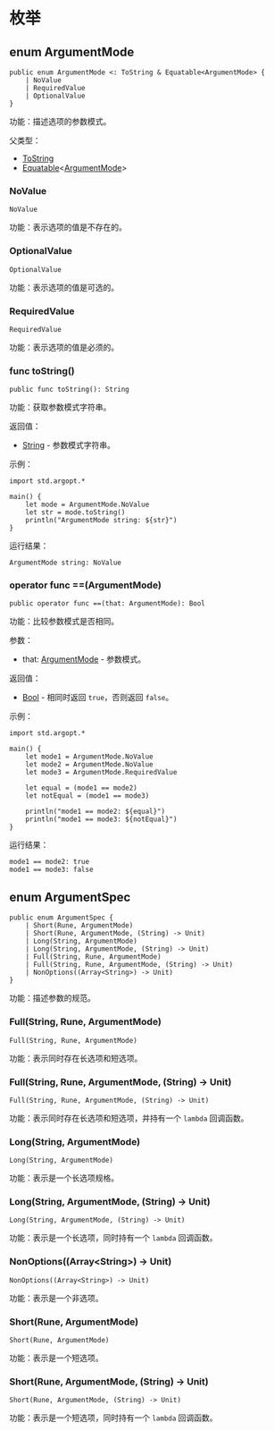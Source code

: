 # 枚举

## enum ArgumentMode

```cangjie
public enum ArgumentMode <: ToString & Equatable<ArgumentMode> {
    | NoValue
    | RequiredValue
    | OptionalValue
}
```

功能：描述选项的参数模式。

父类型：

- [ToString](../../../std/core/core_package_api/core_package_interfaces.md#interface-tostring)
- [Equatable](../../../std/core/core_package_api/core_package_interfaces.md#interface-equatablet)\<[ArgumentMode](#enum-argumentmode)>

### NoValue

```cangjie
NoValue
```

功能：表示选项的值是不存在的。

### OptionalValue

```cangjie
OptionalValue
```

功能：表示选项的值是可选的。

### RequiredValue

```cangjie
RequiredValue
```

功能：表示选项的值是必须的。

### func toString()

```cangjie
public func toString(): String
```

功能：获取参数模式字符串。

返回值：

- [String](../../../std/core/core_package_api/core_package_structs.md#struct-string) - 参数模式字符串。

示例：

<!-- verify -->
```cangjie
import std.argopt.*

main() {
    let mode = ArgumentMode.NoValue
    let str = mode.toString()
    println("ArgumentMode string: ${str}")
}
```

运行结果：

```text
ArgumentMode string: NoValue
```

### operator func ==(ArgumentMode)

```cangjie
public operator func ==(that: ArgumentMode): Bool
```

功能：比较参数模式是否相同。

参数：

- that: [ArgumentMode](./argopt_package_enums.md#enum-argumentmode) - 参数模式。

返回值：

- [Bool](../../../std/core/core_package_api/core_package_intrinsics.md#bool) - 相同时返回 `true`，否则返回 `false`。

示例：

<!-- verify -->
```cangjie
import std.argopt.*

main() {
    let mode1 = ArgumentMode.NoValue
    let mode2 = ArgumentMode.NoValue
    let mode3 = ArgumentMode.RequiredValue
    
    let equal = (mode1 == mode2)
    let notEqual = (mode1 == mode3)
    
    println("mode1 == mode2: ${equal}")
    println("mode1 == mode3: ${notEqual}")
}
```

运行结果：

```text
mode1 == mode2: true
mode1 == mode3: false
```

## enum ArgumentSpec

```cangjie
public enum ArgumentSpec {
    | Short(Rune, ArgumentMode)
    | Short(Rune, ArgumentMode, (String) -> Unit)
    | Long(String, ArgumentMode)
    | Long(String, ArgumentMode, (String) -> Unit)
    | Full(String, Rune, ArgumentMode)
    | Full(String, Rune, ArgumentMode, (String) -> Unit)
    | NonOptions((Array<String>) -> Unit)
}
```

功能：描述参数的规范。

### Full(String, Rune, ArgumentMode)

```cangjie
Full(String, Rune, ArgumentMode)
```

功能：表示同时存在长选项和短选项。

### Full(String, Rune, ArgumentMode, (String) -> Unit)

```cangjie
Full(String, Rune, ArgumentMode, (String) -> Unit)
```

功能：表示同时存在长选项和短选项，并持有一个 `lambda` 回调函数。

### Long(String, ArgumentMode)

```cangjie
Long(String, ArgumentMode)
```

功能：表示是一个长选项规格。

### Long(String, ArgumentMode, (String) -> Unit)

```cangjie
Long(String, ArgumentMode, (String) -> Unit)
```

功能：表示是一个长选项，同时持有一个 `lambda` 回调函数。

### NonOptions((Array\<String>) -> Unit)

```cangjie
NonOptions((Array<String>) -> Unit)
```

功能：表示是一个非选项。

### Short(Rune, ArgumentMode)

```cangjie
Short(Rune, ArgumentMode)
```

功能：表示是一个短选项。

### Short(Rune, ArgumentMode, (String) -> Unit)

```cangjie
Short(Rune, ArgumentMode, (String) -> Unit)
```

功能：表示是一个短选项，同时持有一个 `lambda` 回调函数。
